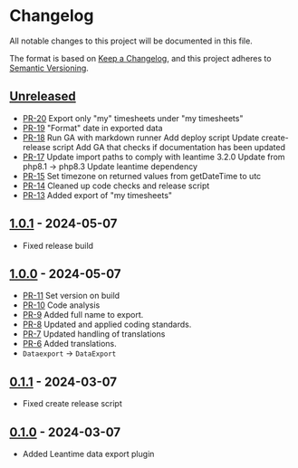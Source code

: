 # Changelog

All notable changes to this project will be documented in this file.

The format is based on [Keep a Changelog](https://keepachangelog.com/en/1.1.0/),
and this project adheres to [Semantic Versioning](https://semver.org/spec/v2.0.0.html).

## [Unreleased]

* [PR-20](https://github.com/ITK-Leantime/leantime-dataexport/pull/20)
  Export only "my" timesheets under "my timesheets"
* [PR-19](https://github.com/ITK-Leantime/leantime-dataexport/pull/19)
  "Format" date in exported data
* [PR-18](https://github.com/ITK-Leantime/leantime-dataexport/pull/18)
  Run GA with markdown runner
  Add deploy script
  Update create-release script
  Add GA that checks if documentation has been updated
* [PR-17](https://github.com/ITK-Leantime/leantime-dataexport/pull/17)
  Update import paths to comply with leantime 3.2.0
  Update from php8.1 -> php8.3
  Update leantime dependency
* [PR-15](https://github.com/ITK-Leantime/leantime-dataexport/pull/15)
  Set timezone on returned values from getDateTime to utc
* [PR-14](https://github.com/ITK-Leantime/leantime-dataexport/pull/14)
  Cleaned up code checks and release script
* [PR-13](https://github.com/ITK-Leantime/leantime-dataexport/pull/13)
  Added export of "my timesheets"

## [1.0.1] - 2024-05-07

* Fixed release build

## [1.0.0] - 2024-05-07

* [PR-11](https://github.com/ITK-Leantime/leantime-dataexport/pull/11)
  Set version on build
* [PR-10](https://github.com/ITK-Leantime/leantime-dataexport/pull/10)
  Code analysis
* [PR-9](https://github.com/ITK-Leantime/leantime-dataexport/pull/9)
  Added full name to export.
* [PR-8](https://github.com/ITK-Leantime/leantime-dataexport/pull/8)
  Updated and applied coding standards.
* [PR-7](https://github.com/ITK-Leantime/leantime-dataexport/pull/7)
  Updated handling of translations
* [PR-6](https://github.com/ITK-Leantime/leantime-dataexport/pull/6)
  Added translations.
* `Dataexport` → `DataExport`

## [0.1.1] - 2024-03-07

* Fixed create release script

## [0.1.0] - 2024-03-07

* Added Leantime data export plugin

[Unreleased]: https://github.com/itk-leantime/leantime-dataexport/compare/1.0.1...HEAD
[1.0.1]: https://github.com/itk-leantime/leantime-dataexport/compare/1.0.0...1.0.1
[1.0.0]: https://github.com/itk-leantime/leantime-dataexport/compare/0.1.1...1.0.0
[0.1.1]: https://github.com/ITK-Leantime/leantime-dataexport/releases/tag/0.1.1
[0.1.0]: https://github.com/ITK-Leantime/leantime-dataexport/releases/tag/0.1.0
